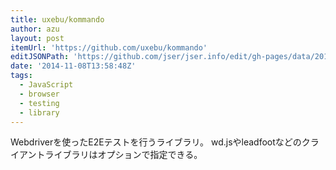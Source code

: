 ```yaml
---
title: uxebu/kommando
author: azu
layout: post
itemUrl: 'https://github.com/uxebu/kommando'
editJSONPath: 'https://github.com/jser/jser.info/edit/gh-pages/data/2014/11/index.json'
date: '2014-11-08T13:58:48Z'
tags:
  - JavaScript
  - browser
  - testing
  - library
---
```

Webdriverを使ったE2Eテストを行うライブラリ。
wd.jsやleadfootなどのクライアントライブラリはオプションで指定できる。
